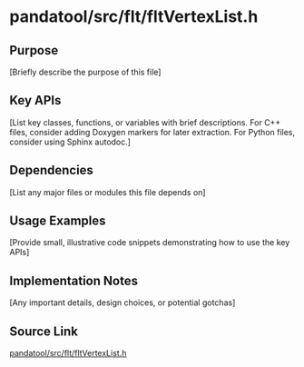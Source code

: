 # pandatool/src/flt/fltVertexList.h

## Purpose
[Briefly describe the purpose of this file]

## Key APIs
[List key classes, functions, or variables with brief descriptions.
For C++ files, consider adding Doxygen markers for later extraction.
For Python files, consider using Sphinx autodoc.]

## Dependencies
[List any major files or modules this file depends on]

## Usage Examples
[Provide small, illustrative code snippets demonstrating how to use the key APIs]

## Implementation Notes
[Any important details, design choices, or potential gotchas]

## Source Link
[pandatool/src/flt/fltVertexList.h](link_to_source_repository/pandatool/src/flt/fltVertexList.h)
